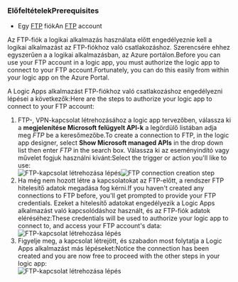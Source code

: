 ### <a name="prerequisites"></a><span data-ttu-id="861cd-101">Előfeltételek</span><span class="sxs-lookup"><span data-stu-id="861cd-101">Prerequisites</span></span>
* <span data-ttu-id="861cd-102">Egy [FTP](https://wikipedia.org/wiki/File_Transfer_Protocol) fiók</span><span class="sxs-lookup"><span data-stu-id="861cd-102">An [FTP](https://wikipedia.org/wiki/File_Transfer_Protocol) account</span></span>  

<span data-ttu-id="861cd-103">Az FTP-fiók a logikai alkalmazás használata előtt engedélyeznie kell a logikai alkalmazást az FTP-fiókhoz való csatlakozáshoz. Szerencsére ehhez egyszerűen a a logikai alkalmazásban, az Azure portálon.</span><span class="sxs-lookup"><span data-stu-id="861cd-103">Before you can use your FTP account in a logic app, you must authorize the logic app to connect to your FTP account.Fortunately, you can do this easily from within your logic app on the Azure Portal.</span></span>  

<span data-ttu-id="861cd-104">A Logic Apps alkalmazást FTP-fiókhoz való csatlakozáshoz engedélyezni lépései a következők:</span><span class="sxs-lookup"><span data-stu-id="861cd-104">Here are the steps to authorize your logic app to connect to your FTP account:</span></span>  

1. <span data-ttu-id="861cd-105">FTP-, VPN-kapcsolat létrehozásához a logic app tervezőben, válassza ki a **megjelenítése Microsoft felügyelt API-k** a legördülő listában adja meg *FTP* be a keresőmezőbe.</span><span class="sxs-lookup"><span data-stu-id="861cd-105">To create a connection to FTP, in the logic app designer, select **Show Microsoft managed APIs** in the drop down list then enter *FTP* in the search box.</span></span> <span data-ttu-id="861cd-106">Válassza ki az eseményindító vagy művelet fogjuk használni kívánt:</span><span class="sxs-lookup"><span data-stu-id="861cd-106">Select the trigger or action you'll like to use:</span></span>  
   <span data-ttu-id="861cd-107">![FTP-kapcsolat létrehozása lépés](./media/connectors-create-api-ftp/ftp-1.png)</span><span class="sxs-lookup"><span data-stu-id="861cd-107">![FTP connection creation step](./media/connectors-create-api-ftp/ftp-1.png)</span></span>  
2. <span data-ttu-id="861cd-108">Ha még nem hozott létre a kapcsolatokat az FTP-előtt, a rendszer FTP hitelesítő adatok megadása fog kérni.</span><span class="sxs-lookup"><span data-stu-id="861cd-108">If you haven't created any connections to FTP before, you'll get prompted to provide your FTP credentials.</span></span> <span data-ttu-id="861cd-109">Ezeket a hitelesítő adatokat engedélyezik a Logic Apps alkalmazást való kapcsolódáshoz használt, és az FTP-fiók adatok eléréséhez:</span><span class="sxs-lookup"><span data-stu-id="861cd-109">These credentials will be used to authorize your logic app to connect to, and access your FTP account's data:</span></span>  
   ![FTP-kapcsolat létrehozása lépés](./media/connectors-create-api-ftp/ftp-2.png)  
3. <span data-ttu-id="861cd-111">Figyelje meg, a kapcsolat létrejött, és szabadon most folytatja a Logic Apps alkalmazást más lépéseket:</span><span class="sxs-lookup"><span data-stu-id="861cd-111">Notice the connection has been created and you are now free to proceed with the other steps in your logic app:</span></span>  
   ![FTP-kapcsolat létrehozása lépés](./media/connectors-create-api-ftp/ftp-3.png)  

